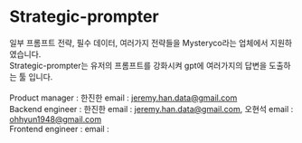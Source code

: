 # Strategic-prompter
일부 프롬프트 전략, 필수 데이터, 여러가지 전략들을 Mysteryco라는 업체에서 지원하였습니다.<br> 
Strategic-prompter는 유저의 프롬프트를 강화시켜 gpt에 여러가지의 답변을 도출하는 툴 입니다.<br>  
Product manager : 한진한  email : jeremy.han.data@gmail.com <br> 
Backend engineer : 한진한 email : jeremy.han.data@gmail.com, 오현석 email : ohhyun1948@gmail.com <br> 
Frontend engineer :  email : <br> 
